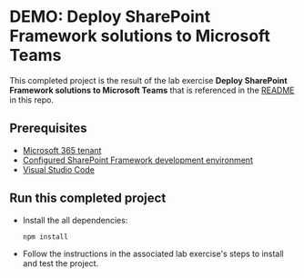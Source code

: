 # DEMO: Deploy SharePoint Framework solutions to Microsoft Teams

This completed project is the result of the lab exercise **Deploy SharePoint Framework solutions to Microsoft Teams** that is referenced in the [README](../../README.md) in this repo.

## Prerequisites

- [Microsoft 365 tenant](https://developer.microsoft.com/en-us/microsoft-365/dev-program?ocid=MSlearn)
- [Configured SharePoint Framework development environment](https://docs.microsoft.com/sharepoint/dev/spfx/set-up-your-development-environment)
- [Visual Studio Code](https://code.visualstudio.com/)

## Run this completed project

- Install the all dependencies:

    ```shell
    npm install
    ```

- Follow the instructions in the associated lab exercise's steps to install and test the project.
